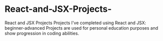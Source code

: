 # React-and-JSX-Projects-
React and JSX Projects 
Projects I've completed using React and JSX: beginner-advanced Projects are used for personal education purposes and show progression in coding abilities. 
